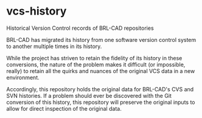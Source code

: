 # vcs-history
Historical Version Control records of BRL-CAD repositories

BRL-CAD has migrated its history from one software version control system to
another multiple times in its history.

While the project has striven to retain the fidelity of its history in these
conversions, the nature of the problem makes it difficult (or impossible,
really) to retain all the quirks and nuances of the original VCS data in a
new environment.

Accordingly, this repository holds the original data for BRL-CAD's CVS and
SVN histories.  If a problem should ever be discovered with the Git conversion
of this history, this repository will preserve the original inputs to allow
for direct inspection of the original data.


